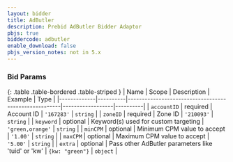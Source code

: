 ```yaml
---
layout: bidder
title: AdButler
description: Prebid AdButler Bidder Adaptor
pbjs: true
biddercode: adbutler
enable_download: false
pbjs_version_notes: not in 5.x
---
```



### Bid Params

{: .table .table-bordered .table-striped }
| Name        | Scope    | Description                                          | Example          | Type     |
|-------------|----------|------------------------------------------------------|------------------|----------|
| `accountID` | required | Account ID                                           | `'167283'`       | `string` |
| `zoneID`    | required | Zone ID                                              | `'210093'`       | `string` |
| `keyword`   | optional | Keyword(s) used for custom targeting                 | `'green,orange'` | `string` |
| `minCPM`    | optional | Minimum CPM value to accept                          | `'1.00'`         | `string` |
| `maxCPM`    | optional | Maximum CPM value to accept                          | `'5.00'`         | `string` |
| `extra`     | optional | Pass other AdButler parameters like 'tuid' or 'kw'   | `{kw: "green"}`  | `object` |
